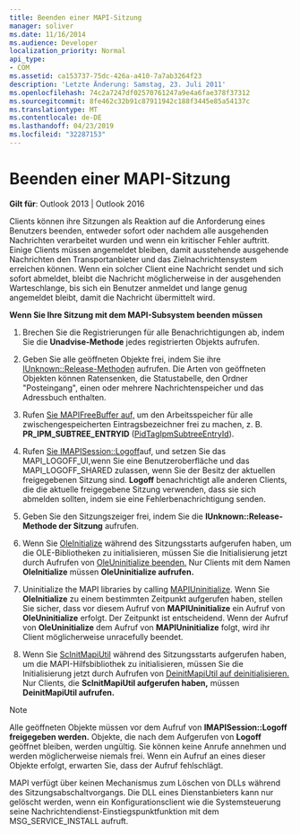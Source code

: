 ```yaml
---
title: Beenden einer MAPI-Sitzung
manager: soliver
ms.date: 11/16/2014
ms.audience: Developer
localization_priority: Normal
api_type:
- COM
ms.assetid: ca153737-75dc-426a-a410-7a7ab3264f23
description: 'Letzte Änderung: Samstag, 23. Juli 2011'
ms.openlocfilehash: 74c2a7247df02570761247a9e4a6fae378f37312
ms.sourcegitcommit: 8fe462c32b91c87911942c188f3445e85a54137c
ms.translationtype: MT
ms.contentlocale: de-DE
ms.lasthandoff: 04/23/2019
ms.locfileid: "32287153"
---
```

# <a name="ending-a-mapi-session"></a>Beenden einer MAPI-Sitzung

  
  
**Gilt für**: Outlook 2013 | Outlook 2016 
  
Clients können ihre Sitzungen als Reaktion auf die Anforderung eines Benutzers beenden, entweder sofort oder nachdem alle ausgehenden Nachrichten verarbeitet wurden und wenn ein kritischer Fehler auftritt. Einige Clients müssen angemeldet bleiben, damit ausstehende ausgehende Nachrichten den Transportanbieter und das Zielnachrichtensystem erreichen können. Wenn ein solcher Client eine Nachricht sendet und sich sofort abmeldet, bleibt die Nachricht möglicherweise in der ausgehenden Warteschlange, bis sich ein Benutzer anmeldet und lange genug angemeldet bleibt, damit die Nachricht übermittelt wird.
  
 **Wenn Sie Ihre Sitzung mit dem MAPI-Subsystem beenden müssen**
  
1. Brechen Sie die Registrierungen für alle Benachrichtigungen ab, indem Sie die **Unadvise-Methode** jedes registrierten Objekts aufrufen. 
    
2. Geben Sie alle geöffneten Objekte frei, indem Sie ihre [IUnknown::Release-Methoden](https://msdn.microsoft.com/library/ms682317%28VS.85%29.aspx) aufrufen. Die Arten von geöffneten Objekten können Ratensenken, die Statustabelle, den Ordner "Posteingang", einen oder mehrere Nachrichtenspeicher und das Adressbuch enthalten. 
    
3. Rufen [Sie MAPIFreeBuffer auf,](mapifreebuffer.md) um den Arbeitsspeicher für alle zwischengespeicherten Eintragsbezeichner frei zu machen, z. B. **PR_IPM_SUBTREE_ENTRYID** ([PidTagIpmSubtreeEntryId](pidtagipmsubtreeentryid-canonical-property.md)).
    
4. Rufen [Sie IMAPISession::Logoff](imapisession-logoff.md)auf, und setzen Sie das MAPI_LOGOFF_UI,wenn Sie eine Benutzeroberfläche und das MAPI_LOGOFF_SHARED zulassen, wenn Sie der Besitz der aktuellen freigegebenen Sitzung sind. **Logoff** benachrichtigt alle anderen Clients, die die aktuelle freigegebene Sitzung verwenden, dass sie sich abmelden sollten, indem sie eine Fehlerbenachrichtigung senden. 
    
5. Geben Sie den Sitzungszeiger frei, indem Sie die **IUnknown::Release-Methode der Sitzung** aufrufen. 
    
6. Wenn Sie [OleInitialize](https://msdn.microsoft.com/library/ms690134%28v=VS.85%29.aspx) während des Sitzungsstarts aufgerufen haben, um die OLE-Bibliotheken zu initialisieren, müssen Sie die Initialisierung jetzt durch Aufrufen von [OleUninitialize beenden.](https://msdn.microsoft.com/library/ms691326%28VS.85%29.aspx) Nur Clients mit dem Namen **OleInitialize** müssen **OleUninitialize aufrufen.** 
    
7. Uninitialize the MAPI libraries by calling [MAPIUninitialize](mapiuninitialize.md). Wenn Sie **OleInitialize** zu einem bestimmten Zeitpunkt aufgerufen haben, stellen Sie sicher, dass vor diesem Aufruf von **MAPIUninitialize** ein Aufruf von **OleUninitialize** erfolgt. Der Zeitpunkt ist entscheidend. Wenn der Aufruf von **OleUninitialize** dem Aufruf von **MAPIUninitialize** folgt, wird ihr Client möglicherweise unracefully beendet. 
    
8. Wenn Sie [ScInitMapiUtil](scinitmapiutil.md) während des Sitzungsstarts aufgerufen haben, um die MAPI-Hilfsbibliothek zu initialisieren, müssen Sie die Initialisierung jetzt durch Aufrufen von [DeinitMapiUtil auf deinitialisieren.](deinitmapiutil.md) Nur Clients, die **ScInitMapiUtil aufgerufen haben,** müssen **DeinitMapiUtil aufrufen.**
    
> [!NOTE]
> Alle geöffneten Objekte müssen vor dem Aufruf von **IMAPISession::Logoff freigegeben werden.** Objekte, die nach dem Aufgerufen von **Logoff** geöffnet bleiben, werden ungültig. Sie können keine Anrufe annehmen und werden möglicherweise niemals frei. Wenn ein Aufruf an eines dieser Objekte erfolgt, erwarten Sie, dass der Aufruf fehlschlägt. 
  
 MAPI verfügt über keinen Mechanismus zum Löschen von DLLs während des Sitzungsabschaltvorgangs. Die DLL eines Dienstanbieters kann nur gelöscht werden, wenn ein Konfigurationsclient wie die Systemsteuerung seine Nachrichtendienst-Einstiegspunktfunktion mit dem MSG_SERVICE_INSTALL aufruft. 
  


